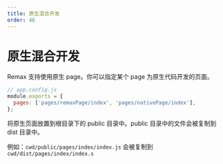 ```yaml
---
title: 原生混合开发
order: 46
---
```


# 原生混合开发

Remax 支持使用原生 page。你可以指定某个 page 为原生代码开发的页面。

```js
// app.config.js
module.exports = {
  pages: ['pages/remaxPage/index', 'pages/nativePage/index'],
};
```

将原生页面放置到根目录下的 public 目录中。public 目录中的文件会被复制到 dist 目录中。

例如：`cwd/public/pages/index/index.js` 会被复制到 `cwd/dist/pages/index/index.s`
